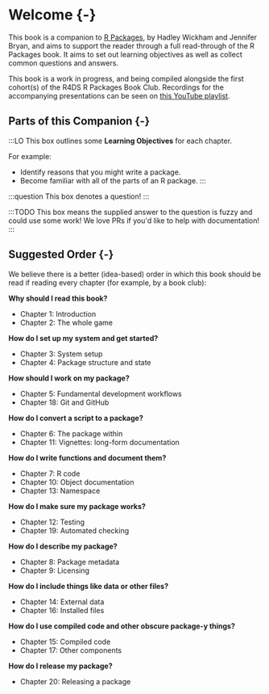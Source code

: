 
# Welcome {-}

This book is a companion to [R Packages](https://r-pkgs.org/), by Hadley Wickham and Jennifer Bryan, and aims to support the reader through a full read-through of the R Packages book. It aims to set out learning objectives as well as collect common questions and answers.

This book is a work in progress, and being compiled alongside the first cohort(s) of the R4DS R Packages Book Club. Recordings for the accompanying presentations can be seen on [this YouTube playlist](https://www.youtube.com/playlist?list=PL3x6DOfs2NGiXMln8bxY7e0XgA5z1cp-8).

## Parts of this Companion {-}

:::LO
This box outlines some **Learning Objectives** for each chapter.

For example:

- Identify reasons that you might write a package.
- Become familiar with all of the parts of an R package.
:::

:::question
This box denotes a question!
:::

:::TODO
This box means the supplied answer to the question is fuzzy and could use some work! We love PRs if you'd like to help with documentation!
:::


## Suggested Order {-}

We believe there is a better (idea-based) order in which this book should be read if reading every chapter (for example, by a book club):

**Why should I read this book?**

* Chapter 1: Introduction
* Chapter 2: The whole game

**How do I set up my system and get started?**

* Chapter 3: System setup
* Chapter 4: Package structure and state

**How should I work on my package?**

* Chapter 5: Fundamental development workflows
* Chapter 18: Git and GitHub

**How do I convert a script to a package?**

* Chapter 6: The package within
* Chapter 11: Vignettes: long-form documentation

**How do I write functions and document them?**

* Chapter 7: R code
* Chapter 10: Object documentation
* Chapter 13: Namespace

**How do I make sure my package works?**

* Chapter 12: Testing
* Chapter 19: Automated checking

**How do I describe my package?**

* Chapter 8: Package metadata
* Chapter 9: Licensing

**How do I include things like data or other files?**

* Chapter 14: External data
* Chapter 16: Installed files

**How do I use compiled code and other obscure package-y things?**

* Chapter 15: Compiled code
* Chapter 17: Other components

**How do I release my package?**

* Chapter 20: Releasing a package
